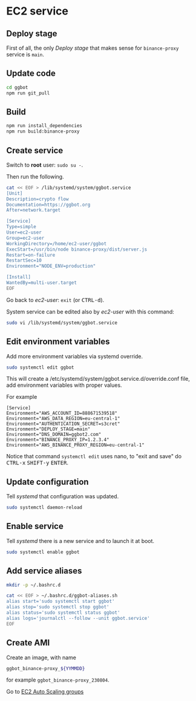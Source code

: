 # EC2 service

## Deploy stage

First of all, the only _Deploy stage_ that makes sense for `binance-proxy` service is `main`.

## Update code

```sh
cd ggbot
npm run git_pull
```

## Build

```sh
npm run install_dependencies
npm run build:binance-proxy
```

## Create service

Switch to **root** user: `sudo su -`.

Then run the following.

```sh
cat << EOF > /lib/systemd/system/ggbot.service
[Unit]
Description=crypto flow
Documentation=https://ggbot.org
After=network.target

[Service]
Type=simple
User=ec2-user
Group=ec2-user
WorkingDirectory=/home/ec2-user/ggbot
ExecStart=/usr/bin/node binance-proxy/dist/server.js
Restart=on-failure
RestartSec=10
Environment="NODE_ENV=production"

[Install]
WantedBy=multi-user.target
EOF
```

Go back to _ec2-user_: `exit` (or <kbd>CTRL-d</kbd>).

System service can be edited also by _ec2-user_ with this command:

```sh
sudo vi /lib/systemd/system/ggbot.service
```

## Edit environment variables

Add more environment variables via systemd override.

```sh
sudo systemctl edit ggbot
```

This will create a /etc/systemd/system/ggbot.service.d/override.conf file, add environment variables with proper values.

For example

    [Service]
    Environment="AWS_ACCOUNT_ID=888671539518"
    Environment="AWS_DATA_REGION=eu-central-1"
    Environment="AUTHENTICATION_SECRET=s3cret"
    Environment="DEPLOY_STAGE=main"
    Environment="DNS_DOMAIN=ggbot2.com"
    Environment="BINANCE_PROXY_IP=1.2.3.4"
    Environment="AWS_BINANCE_PROXY_REGION=eu-central-1"

Notice that command `systemctl edit` uses nano, to "exit and save" do <kbd>CTRL-x</kbd> <kbd>SHIFT-y</kbd> <kbd>ENTER</kbd>.

## Update configuration

Tell _systemd_ that configuration was updated.

```sh
sudo systemctl daemon-reload
```

## Enable service

Tell _systemd_ there is a new service and to launch it at boot.

```sh
sudo systemctl enable ggbot
```

## Add service aliases

```sh
mkdir -p ~/.bashrc.d

cat << EOF > ~/.bashrc.d/ggbot-aliases.sh
alias start='sudo systemctl start ggbot'
alias stop='sudo systemctl stop ggbot'
alias status='sudo systemctl status ggbot'
alias logs='journalctl --follow --unit ggbot.service'
EOF
```

## Create AMI

Create an image, with name

```sh
ggbot_binance-proxy_${YYMMDD}
```

for example `ggbot_binance-proxy_230804`.

Go to [EC2 Auto Scaling groups](../../infrastructure/docs/ec2-auto-scaling-groups.md)
